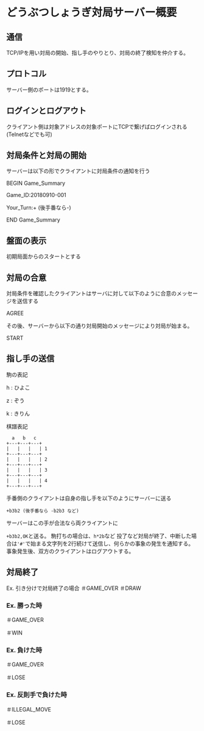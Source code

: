 # どうぶつしょうぎ対局サーバー概要

## 通信

TCP/IPを用い対局の開始、指し手のやりとり、対局の終了検知を仲介する。

## プロトコル

サーバー側のポートは1919とする。

## ログインとログアウト

クライアント側は対象アドレスの対象ポートにTCPで繋げばログインされる(Telnetなどでも可)

## 対局条件と対局の開始

サーバーは以下の形でクライアントに対局条件の通知を行う

BEGIN Game_Summary

Game_ID:20180910-001

Your_Turn:+ (後手番なら-)

END Game_Summary

## 盤面の表示

初期局面からのスタートとする

## 対局の合意

対局条件を確認したクライアントはサーバに対して以下のように合意のメッセージを送信する

AGREE

その後、サーバーから以下の通り対局開始のメッセージにより対局が始まる。

START

## 指し手の送信

駒の表記

h : ひよこ

z : ぞう

k : きりん

棋譜表記

```
  a   b   c
+---+---+---+
|   |   |   | 1
+---+---+---+
|   |   |   | 2
+---+---+---+
|   |   |   | 3
+---+---+---+
|   |   |   | 4
+---+---+---+
```

手番側のクライアントは自身の指し手を以下のようにサーバーに送る

`+b3b2 (後手番なら -b2b3 など)`

サーバーはこの手が合法なら両クライアントに

`+b3b2,OK`と送る。
駒打ちの場合は、`h*2b`など
投了など対局が終了、中断した場合は`'#'`で始まる文字列を2行続けて送信し、何らかの事象の発生を通知する。
事象発生後、双方のクライアントはログアウトする。

## 対局終了

Ex. 引き分けで対局終了の場合
＃GAME_OVER
＃DRAW

### Ex. 勝った時

＃GAME_OVER

＃WIN

### Ex. 負けた時

＃GAME_OVER

＃LOSE

### Ex. 反則手で負けた時

＃ILLEGAL_MOVE

＃LOSE
